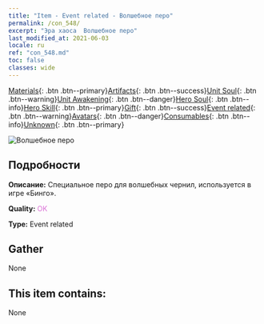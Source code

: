 ```yaml
---
title: "Item - Event related - Волшебное перо"
permalink: /con_548/
excerpt: "Эра хаоса  Волшебное перо"
last_modified_at: 2021-06-03
locale: ru
ref: "con_548.md"
toc: false
classes: wide
---
```

 [Materials](/ItemsRU/){: .btn .btn--primary}[Artifacts](/ItemsRU/Artifacts/){: .btn .btn--success}[Unit Soul](/ItemsRU/UnitSoul/){: .btn .btn--warning}[Unit Awakening](/ItemsRU/UnitAwakening/){: .btn .btn--danger}[Hero Soul](/ItemsRU/HeroSoul/){: .btn .btn--info}[Hero Skill](/ItemsRU/HeroSkill/){: .btn .btn--primary}[Gift](/ItemsRU/Gift/){: .btn .btn--success}[Event related](/ItemsRU/Events/){: .btn .btn--warning}[Avatars](/ItemsRU/Avatars/){: .btn .btn--danger}[Consumables](/ItemsRU/Consumables/){: .btn .btn--info}[Unknown](/ItemsRU/Unknown/){: .btn .btn--primary}

 ![Волшебное перо](/images/t/i_10034.png)

## Подробности
 **Описание:** Специальное перо для волшебных чернил, используется в игре «Бинго».

 **Quality:** <span style="color: #DA70D6">OK</span>

 **Type:** Event related

## Gather

  None

## This item contains:

  None

